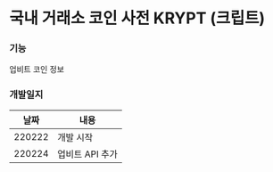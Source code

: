 # 국내 거래소 코인 사전 KRYPT (크립트)


### 기능
업비트 코인 정보


### 개발일지
|날짜|내용|
|---|---|
|220222|개발 시작|
|220224|업비트 API 추가|
